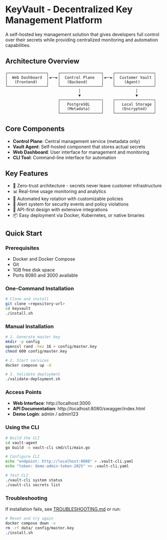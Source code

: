 # KeyVault - Decentralized Key Management Platform

A self-hosted key management solution that gives developers full control over their secrets while providing centralized monitoring and automation capabilities.

## Architecture Overview

```
┌─────────────────┐    ┌──────────────────┐    ┌─────────────────┐
│  Web Dashboard  │◄──►│  Control Plane   │◄──►│  Customer Vault │
│   (Frontend)    │    │   (Backend)      │    │    (Agent)      │
└─────────────────┘    └──────────────────┘    └─────────────────┘
                                │                        │
                                ▼                        ▼
                       ┌──────────────────┐    ┌─────────────────┐
                       │   PostgreSQL     │    │   Local Storage │
                       │   (Metadata)     │    │   (Encrypted)   │
                       └──────────────────┘    └─────────────────┘
```

## Core Components

- **Control Plane**: Central management service (metadata only)
- **Vault Agent**: Self-hosted component that stores actual secrets
- **Web Dashboard**: User interface for management and monitoring
- **CLI Tool**: Command-line interface for automation

## Key Features

- 🔐 Zero-trust architecture - secrets never leave customer infrastructure
- 📊 Real-time usage monitoring and analytics
- 🔄 Automated key rotation with customizable policies
- 🚨 Alert system for security events and policy violations
- 🔌 API-first design with extensive integrations
- 📦 Easy deployment via Docker, Kubernetes, or native binaries

## Quick Start

### Prerequisites
- Docker and Docker Compose
- Git
- 1GB free disk space
- Ports 8080 and 3000 available

### One-Command Installation

```bash
# Clone and install
git clone <repository-url>
cd keyvault
./install.sh
```

### Manual Installation

```bash
# 1. Generate master key
mkdir -p config
openssl rand -hex 16 > config/master.key
chmod 600 config/master.key

# 2. Start services
docker compose up -d

# 3. Validate deployment
./validate-deployment.sh
```

### Access Points

- **Web Interface**: http://localhost:3000
- **API Documentation**: http://localhost:8080/swagger/index.html  
- **Demo Login**: admin / admin123

### Using the CLI

```bash
# Build the CLI
cd vault-agent
go build -o vault-cli cmd/cli/main.go

# Configure CLI
echo "endpoint: http://localhost:8080" > .vault-cli.yaml
echo "token: demo-admin-token-2025" >> .vault-cli.yaml

# Test CLI
./vault-cli system status
./vault-cli secrets list
```

### Troubleshooting

If installation fails, see [TROUBLESHOOTING.md](TROUBLESHOOTING.md) or run:

```bash
# Reset and try again
docker compose down -v
rm -rf data/ config/master.key
./install.sh
```